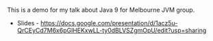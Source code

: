 This is a demo for my talk about Java 9 for Melbourne JVM group.

* Slides - https://docs.google.com/presentation/d/1acz5u-QrCEyCd7M6x6pGlHEKxwLL-ty0dBLVSZgmOpU/edit?usp=sharing